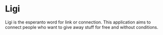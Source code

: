 # Ligi

Ligi is the esperanto word for link or connection. This application aims to connect people who want to give away stuff for free and without conditions.
